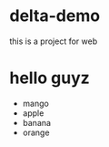 # delta-demo
this is a project for web 
<h1>hello guyz</h1>
<ul>
  <li>mango</li>
  <li>apple</li>
  <li>banana</li>
  <li>orange</li>
</ul>
